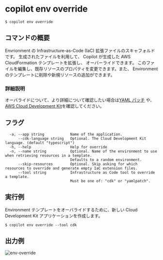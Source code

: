 # copilot env override
```console
$ copilot env override
```

## コマンドの概要
Envrionment の Infrastructure-as-Code (IaC) 拡張ファイルのスキャフォルドです。
生成されたファイルを利用して、 Copilot が生成した AWS CloudFormation テンプレートを拡張し、
オーバーライドできます。
このファイルを編集し、既存リソースのプロパティを変更できます。また、
Environment のテンプレートに削除や新規リソースの追加ができます。

### 詳細説明

オーバライドについて、より詳細について確認したい場合は[YAML パッチ](../developing/overrides/yamlpatch.ja.md) や、[AWS Cloud Development Kit](../developing/overrides/cdk.ja.md)を確認してください。

## フラグ

```console
  -a, --app string            Name of the application.
      --cdk-language string   Optional. The Cloud Development Kit language. (default "typescript")
  -h, --help                  Help for override
  -n, --name string           Optional. Name of the environment to use when retrieving resources in a template.
                              Defaults to a random environment.
      --skip-resources        Optional. Skip asking for which resources to override and generate empty IaC extension files.
      --tool string           Infrastructure as Code tool to override a template.
                              Must be one of: "cdk" or "yamlpatch".
```

## 実行例

Environment テンプレートをオーバライドするために、新しい Cloud Development Kit アプリケーションを作成します。

```console
$ copilot env override --tool cdk
```

## 出力例

![env-override](https://user-images.githubusercontent.com/879348/227585768-44d5d91f-11d5-4d4b-a5fa-12bb5239710f.gif)